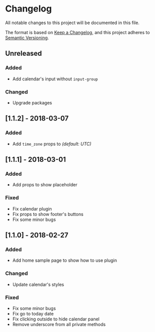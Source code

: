 # Changelog
All notable changes to this project will be documented in this file.

The format is based on [Keep a Changelog](https://keepachangelog.com/en/1.0.0/),
and this project adheres to [Semantic Versioning](https://semver.org/spec/v2.0.0.html).

## Unreleased
### Added
- Add calendar's input without `input-group`

### Changed
- Upgrade packages

## [1.1.2] - 2018-03-07
### Added
- Add `time_zone` props to _(default: UTC)_

## [1.1.1] - 2018-03-01
### Added
- Add props to show placeholder

### Fixed
- Fix calendar plugin
- Fix props to show footer's buttons
- Fix some minor bugs

## [1.1.0] - 2018-02-27
### Added
- Add home sample page to show how to use plugin

### Changed
- Update calendar's styles

### Fixed
- Fix some minor bugs
- Fix go to today date
- Fix clicking outside to hide calendar panel
- Remove underscore from all private methods
